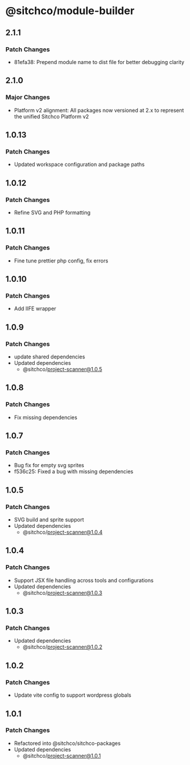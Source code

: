 # @sitchco/module-builder

## 2.1.1

### Patch Changes

- 81efa38: Prepend module name to dist file for better debugging clarity

## 2.1.0

### Major Changes

- Platform v2 alignment: All packages now versioned at 2.x to represent the unified Sitchco Platform v2

## 1.0.13

### Patch Changes

- Updated workspace configuration and package paths

## 1.0.12

### Patch Changes

- Refine SVG and PHP formatting

## 1.0.11

### Patch Changes

- Fine tune prettier php config, fix errors

## 1.0.10

### Patch Changes

- Add IIFE wrapper

## 1.0.9

### Patch Changes

- update shared dependencies
- Updated dependencies
  - @sitchco/project-scanner@1.0.5

## 1.0.8

### Patch Changes

- Fix missing dependencies

## 1.0.7

### Patch Changes

- Bug fix for empty svg sprites
- f536c25: Fixed a bug with missing dependencies

## 1.0.5

### Patch Changes

- SVG build and sprite support
- Updated dependencies
  - @sitchco/project-scanner@1.0.4

## 1.0.4

### Patch Changes

- Support JSX file handling across tools and configurations
- Updated dependencies
  - @sitchco/project-scanner@1.0.3

## 1.0.3

### Patch Changes

- Updated dependencies
  - @sitchco/project-scanner@1.0.2

## 1.0.2

### Patch Changes

- Update vite config to support wordpress globals

## 1.0.1

### Patch Changes

- Refactored into @sitchco/sitchco-packages
- Updated dependencies
  - @sitchco/project-scanner@1.0.1
